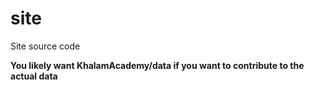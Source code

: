 # site

Site source code

**You likely want KhalamAcademy/data if you want to contribute to the actual data**
